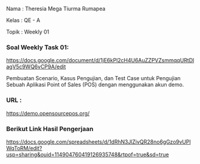 Nama	: Theresia Mega Tiurma Rumapea

Kelas	: QE - A

Topik	: Weekly 01

### Soal Weekly Task 01: 
https://docs.google.com/document/d/1jE6kPl2cH4U6AuZZPVZsmmqqURtDlagV5c9WQ6vCP9A/edit


Pembuatan Scenario, Kasus Pengujian, dan Test Case untuk Pengujian Sebuah Aplikasi Point of Sales (POS) dengan menggunakan akun demo.



### URL : 
https://demo.opensourcepos.org/


### Berikut Link Hasil Pengerjaan 
https://docs.google.com/spreadsheets/d/1dRhN3JlZivQR28no6gGzo9vUPlWqToRM/edit?usp=sharing&ouid=114904760419126935748&rtpof=true&sd=true



